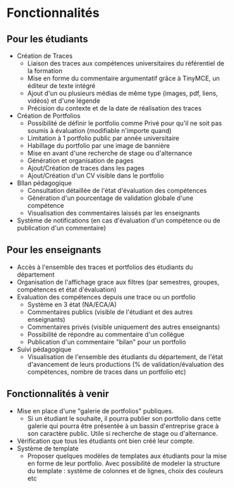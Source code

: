 # Fonctionnalités

## Pour les étudiants

* Création de Traces
  * Liaison des traces aux compétences universitaires du référentiel de la formation
  * Mise en forme du commentaire argumentatif grâce à TinyMCE, un éditeur de texte intégré
  * Ajout d'un ou plusieurs médias de même type (images, pdf, liens, vidéos) et d'une légende
  * Précision du contexte et de la date de réalisation des traces
* Création de Portfolios
  * Possibilité de définir le portfolio comme Privé pour qu'il ne soit pas soumis à évaluation (modifiable n'importe quand)
  * Limitation à 1 portfolio public par année universitaire
  * Habillage du portfolio par une image de bannière
  * Mise en avant d'une recherche de stage ou d'alternance
  * Génération et organisation de pages
  * Ajout/Création de traces dans les pages
  * Ajout/Création d'un CV visible dans le portfolio
* BIlan pédagogique
  * Consultation détaillée de l'état d'évaluation des compétences
  * Génération d'un pourcentage de validation globale d'une compétence
  * Visualisation des commentaires laissés par les enseignants
* Système de notifications (en cas d'évaluation d'un compétence ou de publication d'un commentaire)

## Pour les enseignants

* Accès à l'ensemble des traces et portfolios des étudiants du département
* Organisation de l'affichage grace aux filtres (par semestres, groupes, compétences et état d'évaluation)
* Evaluation des compétences depuis une trace ou un portfolio
  * Système en 3 état (NA/ECA/A)
  * Commentaires publics (visible de l'étudiant et des autres enseignants)
  * Commentaires privés (visible uniquement des autres enseignants)
  * Possibilité de répondre au commentaire d'un collègue
  * Publication d'un commentaire "bilan" pour un portfolio
* Suivi pédagogique
  * Visualisation de l'ensemble des étudiants du département, de l'état d'avancement de leurs productions (% de validation/évaluation des compétences, nombre de traces dans un portfolio etc)

## Fonctionnalités à venir

* Mise en place d'une "galerie de portfolios" publiques.
  * Si un étudiant le souhaite, il pourra publier son portfolio dans cette galerie qui pourra être présentée à un bassin d'entreprise grace à son caractère public. Utile si recherche de stage ou d'alternance.
* Vérification que tous les étudiants ont bien créé leur compte.
* Système de template
  * Proposer quelques modèles de templates aux étudiants pour la mise en forme de leur portfolio. Avec possibilité de modeler la structure du template : système de colonnes et de lignes, choix des couleurs etc

